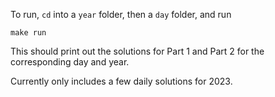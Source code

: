 To run, `cd` into a `year` folder, then a `day` folder, and run 
```
make run
```

This should print out the solutions for Part 1 and Part 2 for the corresponding day and year. 

Currently only includes a few daily solutions for 2023.
